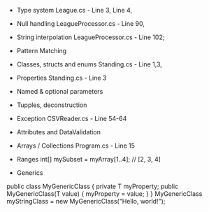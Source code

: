  - Type system
     League.cs - Line 3, Line 4,

- Null handling
    LeagueProcessor.cs - Line 90,

- String interpolation
    LeagueProcessor.cs - Line 102;

- Pattern Matching


- Classes, structs and enums
    Standing.cs - Line 1,3,

- Properties
    Standing.cs - Line 3

- Named & optional parameters


- Tupples, deconstruction


- Exception
    CSVReader.cs - Line 54-64


- Attributes and DataValidation


- Arrays / Collections
    Program.cs - Line 15

- Ranges
     int[] mySubset = myArray[1..4]; // [2, 3, 4]

- Generics

public class MyGenericClass<T>
{
    private T myProperty;
    public MyGenericClass(T value)
    {
        myProperty = value;
    }
}
MyGenericClass<string> myStringClass = new MyGenericClass<string>("Hello, world!");